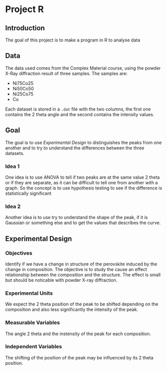 # Project R

## Introduction 
The goal of this project is to make a program in R to analyse data

## Data

The data used comes from the Complex Material course, using the powder X-Ray diffraction result of three samples. 
The samples are: 

- Ni75Co25
- Ni50Co50
- Ni25Co75
- Co

Each dataset is stored in a `.dat` file with the two columns, the first one contains the 2 theta angle and the second contains the intensity values.

## Goal
The goal is to use *Experimental Design* to distinguishes the peaks from one another and to try to understand the differences between the three datasets. 

### Idea 1

One idea is to use ANOVA to tell if two peaks are at the same value 2 theta or if they are separate, as it can be difficult to tell one from another with a graph.
So the concept is to use hypothesis testing to see if the difference is statistically significant

### Idea 2

Another idea is to use try to understand the shape of the peak, if it is Gaussian or something else and to get the values that describes the curve.

## Experimental Design

### Objectives

Identify if we have a change in structure of the perovskite induced by the change in composition.
The objective is to study the cause an effect relationship between the composition and the structure.
The effect is small but should be noticable with powder X-ray diffraction.

### Experimental Units

We expect the 2 theta position of the peak to be shifted depending on the composition and also less significantly the intensity of the peak. 

### Measurable Variables

The angle 2 theta and the instensity of the peak for each composition.

### Independent Variables
The shifting of the position of the peak may be influenced by its 2 theta position.

